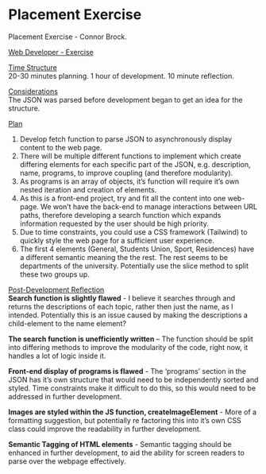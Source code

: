 # Placement Exercise
Placement Exercise - Connor Brock.

<ins>Web Developer - Exercise</ins>

<ins> Time Structure </ins> <br>
20-30 minutes planning. 
1 hour of development. 
10 minute reflection.

<ins>Considerations</ins> <br>
The JSON was parsed before development began to get an idea for the structure.


<ins>Plan</ins><br>
1.	Develop fetch function to parse JSON to asynchronously display content to the web page.
2.	There will be multiple different functions to implement which create differing elements for each specific part of the JSON, e.g. description, name, programs, to improve coupling (and therefore modularity).
3.	As programs is an array of objects, it’s function will require it’s own nested iteration and creation of elements. 
4.	As this is a front-end project, try and fit all the content into one web-page. We won’t have the back-end to manage interactions between URL paths, therefore developing a search function which expands information requested by the user should be high priority.
5.	Due to time constraints, you could use a CSS framework (Tailwind) to quickly style the web page for a sufficient user experience. 
6.	The first 4 elements (General, Students Union, Sport, Residences) have a different semantic meaning the the rest. The rest seems to be departments of the university. Potentially use the slice method to split these two groups up. 


<ins>Post-Development Reflection</ins><br>
**Search function is slightly flawed** - I believe it searches through and returns the descriptions of each topic, rather then just the name, as I intended. Potentially this is an issue caused by making the descriptions a child-element to the name element?

**The search function is unefficiently written** – The function should be split into differing methods to improve the modularity of the code, right now, it handles a lot of logic inside it.

**Front-end display of programs is flawed** - The ‘programs’ section in the JSON has it’s own structure that would need to be independently sorted and styled. Time constraints make it difficult to do this, so this would need to be addressed in further development.

**Images are styled within the JS function, createImageElement** - More of a formatting suggestion, but potentially re factoring this into it’s own CSS class could improve the readability in further development.

**Semantic Tagging of HTML elements** - Semantic tagging should be enhanced in further development, to aid the ability for screen readers to parse over the webpage effectively.
